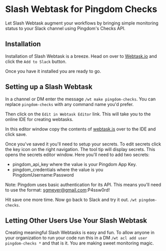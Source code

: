 # Slash Webtask for Pingdom Checks

Let Slash Webtask augment your workflows by bringing simple monitoring status to your Slack channel using Pingdom's Checks API.

## Installation

Installation of Slash Webtask is a breeze.  Head on over to [Webtask.io](https://webtask.io/slack) and click the `Add to Slack` button.

Once you have it installed you are ready to go.

## Setting up a Slash Webtask

In a channel or DM enter the message `/wt make pingdom-checks`.  You can replace `pingdom-checks` with any command name you'd prefer.  

Then click on the `Edit in Webtask Editor` link.  This will take you to the online IDE for creating webtasks.

In this editor window copy the contents of [webtask.js](https://raw.githubusercontent.com/sgmeyer/slash-wt-pingdom-checks/master/webtask.js) over to the IDE and click save.

Once you've saved it you'll need to setup your secrets.  To edit secrets click the key icon on the right navigation.  The tool tip will display secrets.  This opens the secrets editor window.  Here you'll need to add two secrets:

* pingdom_api_key where the value is your Pingdom App Key.
* pingdom_credentials where the value is you PingdomUsername:Password

Note: Pingdom uses basic authentication for its API.  This means you'll need to use the format: sgmeyer@gmail.com:P4ssw0rd!

Hit save one more time.  Now go back to Slack and try it out.  `/wt pingdom-checks`.

## Letting Other Users Use Your Slash Webtask

Creating meaningful Slash Webtasks is easy and fun.  To allow anyone in your organization to run your code run this in a DM `/wt acl add user pingdom-checks *` and that is it.  You are making sweet monitoring magic.
